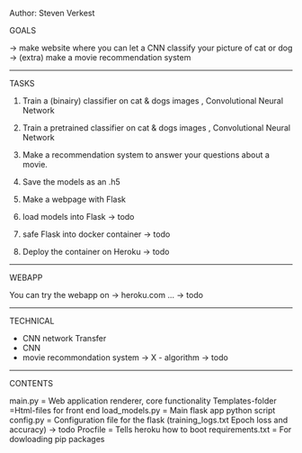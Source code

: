 Author: Steven Verkest

GOALS

-> make website where you can let a CNN classify your picture of cat or dog
-> (extra) make a movie recommendation system

-----------------------------------------------------------------------

TASKS 

1) Train a (binairy) classifier on cat & dogs images , Convolutional Neural Network

2) Train a pretrained classifier on cat & dogs images , Convolutional Neural Network

3) Make a recommendation system to answer your questions about a movie.

4) Save the models as an .h5

5) Make a webpage with Flask

6) load models into Flask -> todo

7) safe Flask into docker container -> todo

8) Deploy the container on Heroku -> todo

-----------------------------------------------------------------

WEBAPP

You can try the webapp on -> heroku.com ... -> todo

-----------------------------------------------------------------

TECHNICAL

 - CNN network Transfer
 - CNN 
 - movie recommondation system -> X - algorithm   -> todo
 
----------------------------------------------------------------
 
CONTENTS
 
main.py = Web application renderer, core functionality
Templates-folder =Html-files for front end
load_models.py = Main flask app python script
config.py = Configuration file for the flask
(training_logs.txt Epoch loss and accuracy) -> todo
Procfile = Tells heroku how to boot
requirements.txt = For dowloading pip packages
